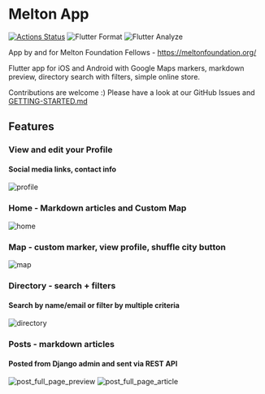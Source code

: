# Melton App

[![Actions Status](https://github.com/melton-foundation/Melton-App-Client-Flutter/workflows/Flutter%20Test%20CI/badge.svg)](https://github.com/melton-foundation/Melton-App-Client-Flutter/actions)
![Flutter Format](https://github.com/melton-foundation/Melton-App-Client-Flutter/workflows/Flutter%20Format/badge.svg)
![Flutter Analyze](https://github.com/melton-foundation/Melton-App-Client-Flutter/workflows/Flutter%20Analyze/badge.svg)

App by and for Melton Foundation Fellows - https://meltonfoundation.org/

Flutter app for iOS and Android with Google Maps markers, markdown preview, directory search with filters, simple online store.

Contributions are welcome :)
Please have a look at our GitHub Issues and [GETTING-STARTED.md](docs/GETTING-STARTED.md)

## Features

### View and edit your Profile
#### Social media links, contact info
![profile](docs/images/profile_1.png)

### Home - Markdown articles and Custom Map
![home](docs/images/home_1.png)


### Map - custom marker, view profile, shuffle city button
![map](docs/images/map_1.png)


### Directory - search + filters
#### Search by name/email or filter by multiple criteria
![directory](docs/images/directory_1.png)

### Posts - markdown articles
#### Posted from Django admin and sent via REST API
![post_full_page_preview](docs/images/post_1.png)
![post_full_page_article](docs/images/post_3.png)
